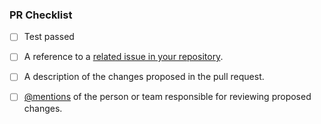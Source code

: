 ### PR Checklist
- [ ] Test passed
- [ ] A reference to a [related issue in your repository](https://docs.github.com/en/github/writing-on-github/getting-started-with-writing-and-formatting-on-github/basic-writing-and-formatting-syntax#referencing-issues-and-pull-requests).
- [ ] A description of the changes proposed in the pull request.
- [ ] [@mentions](https://docs.github.com/en/github/writing-on-github/getting-started-with-writing-and-formatting-on-github/basic-writing-and-formatting-syntax#mentioning-people-and-teams) of the person or team responsible for reviewing proposed changes.


